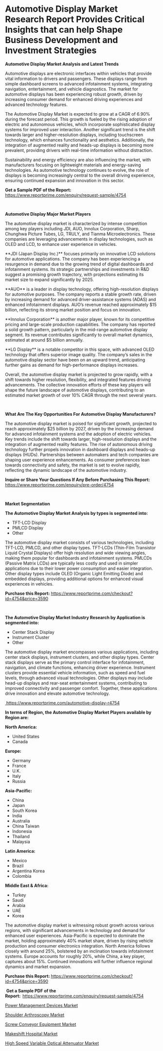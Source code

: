 <p><h1>Automotive Display Market Research Report Provides Critical Insights that can help Shape Business Development and Investment Strategies</h1></p><p><strong>Automotive Display Market Analysis and Latest Trends</strong></p>
<p><p>Automotive displays are electronic interfaces within vehicles that provide vital information to drivers and passengers. These displays range from simple dashboard screens to advanced infotainment systems, integrating navigation, entertainment, and vehicle diagnostics. The market for automotive displays has been experiencing robust growth, driven by increasing consumer demand for enhanced driving experiences and advanced technology features.</p><p>The Automotive Display Market is expected to grow at a CAGR of 6.90% during the forecast period. This growth is fueled by the rising adoption of electric and autonomous vehicles, which incorporate sophisticated display systems for improved user interaction. Another significant trend is the shift towards larger and higher-resolution displays, including touchscreen technology, which enhances functionality and aesthetics. Additionally, the integration of augmented reality and heads-up displays is becoming more prevalent, providing drivers with real-time information without distraction.</p><p>Sustainability and energy efficiency are also influencing the market, with manufacturers focusing on lightweight materials and energy-saving technologies. As automotive technology continues to evolve, the role of displays is becoming increasingly central to the overall driving experience, ensuring continued expansion and innovation in this sector.</p></p>
<p><strong>Get a Sample PDF of the Report:&nbsp;</strong> <a href="https://www.reportprime.com/enquiry/request-sample/4754">https://www.reportprime.com/enquiry/request-sample/4754</a></p>
<p>&nbsp;</p>
<p><strong>Automotive Display Major Market Players</strong></p>
<p><p>The automotive display market is characterized by intense competition among key players including JDI, AUO, Innolux Corporation, Sharp, Chunghwa Picture Tubes, LG, TRULY, and Tianma Microelectronics. These companies are leveraging advancements in display technologies, such as OLED and LCD, to enhance user experience in vehicles.</p><p>**JDI (Japan Display Inc.)** focuses primarily on innovative LCD solutions for automotive applications. The company has been experiencing a resurgence in demand due to the growing trend of digital dashboards and infotainment systems. Its strategic partnerships and investments in R&D suggest a promising growth trajectory, with projections estimating its market size to expand significantly by 2025.</p><p>**AUO** is a leader in display technology, offering high-resolution displays for automotive purposes. The company reports a stable growth rate, driven by increasing demand for advanced driver-assistance systems (ADAS) and enhanced infotainment displays. AUO’s revenue reached approximately $15 billion, reflecting its strong market position and focus on innovation.</p><p>**Innolux Corporation** is another major player, known for its competitive pricing and large-scale production capabilities. The company has reported a solid growth pattern, particularly in the mid-range automotive display segment. Its revenue contributes significantly to overall market dynamics, estimated at around $5 billion annually.</p><p>**LG Display** is a notable competitor in this space, with advanced OLED technology that offers superior image quality. The company’s sales in the automotive display sector have been on an upward trend, anticipating further gains as demand for high-performance displays increases.</p><p>Overall, the automotive display market is projected to grow rapidly, with a shift towards higher resolution, flexibility, and integrated features driving advancements. The collective innovation efforts of these key players will shape the future landscape of automotive displays, contributing to an estimated market growth of over 10% CAGR through the next several years.</p></p>
<p>&nbsp;</p>
<p><strong>What Are The Key Opportunities For Automotive Display Manufacturers?</strong></p>
<p><p>The automotive display market is poised for significant growth, projected to reach approximately $25 billion by 2027, driven by the increasing demand for advanced infotainment systems and the adoption of electric vehicles. Key trends include the shift towards larger, high-resolution displays and the integration of augmented reality features. The rise of autonomous driving technology further propels innovation in dashboard displays and heads-up displays (HUDs). Partnerships between automakers and tech companies are shaping user experience enhancements. As consumer preferences lean towards connectivity and safety, the market is set to evolve rapidly, reflecting the dynamic landscape of the automotive industry.</p></p>
<p><strong>Inquire or Share Your Questions If Any Before Purchasing This Report:</strong> <a href="https://www.reportprime.com/enquiry/pre-order/4754">https://www.reportprime.com/enquiry/pre-order/4754</a></p>
<p>&nbsp;</p>
<p><strong>Market Segmentation</strong></p>
<p><strong>The Automotive Display Market Analysis by types is segmented into:</strong></p>
<p><ul><li>TFT-LCD Display</li><li>PMLCD Display</li><li>Other</li></ul></p>
<p><p>The automotive display market consists of various technologies, including TFT-LCD, PMLCD, and other display types. TFT-LCDs (Thin-Film Transistor Liquid Crystal Displays) offer high resolution and wide viewing angles, making them popular for dashboards and infotainment systems. PMLCDs (Passive Matrix LCDs) are typically less costly and used in simpler applications due to their lower power consumption and easier integration. Other display types include OLED (Organic Light Emitting Diode) and embedded displays, providing additional options for enhanced visual experiences in vehicles.</p></p>
<p><strong>Purchase this Report:&nbsp;</strong><a href="https://www.reportprime.com/checkout?id=4754&price=3590">https://www.reportprime.com/checkout?id=4754&price=3590</a></p>
<p>&nbsp;</p>
<p><strong>The Automotive Display Market Industry Research by Application is segmented into:</strong></p>
<p><ul><li>Center Stack Display</li><li>Instrument Cluster</li><li>Other</li></ul></p>
<p><p>The automotive display market encompasses various applications, including center stack displays, instrument clusters, and other display types. Center stack displays serve as the primary control interface for infotainment, navigation, and climate functions, enhancing driver experience. Instrument clusters provide essential vehicle information, such as speed and fuel levels, through advanced visual technologies. Other displays may include head-up displays and rear-seat entertainment systems, contributing to improved connectivity and passenger comfort. Together, these applications drive innovation and elevate automotive technology.</p></p>
<p><a href="https://www.reportprime.com/automotive-display-r4754">&nbsp;https://www.reportprime.com/automotive-display-r4754</a></p>
<p><strong>In terms of Region, the Automotive Display Market Players available by Region are:</strong></p>
<p>
    <p> <strong> North America: </strong>
        <ul>
            <li>United States</li>
            <li>Canada</li>
        </ul>
        </p> 
    <p> <strong> Europe: </strong>
        <ul>
            <li>Germany</li>
            <li>France</li>
            <li>U.K.</li>
            <li>Italy</li>
            <li>Russia</li>
        </ul>
        </p> 
    <p> <strong> Asia-Pacific: </strong>
        <ul>
            <li>China</li>
            <li>Japan</li>
            <li>South Korea</li>
            <li>India</li>
            <li>Australia</li>
            <li>China Taiwan</li>
            <li>Indonesia</li>
            <li>Thailand</li>
            <li>Malaysia</li>
        </ul>
        </p> 
    <p> <strong> Latin America: </strong>
        <ul>
            <li>Mexico</li>
            <li>Brazil</li>
            <li>Argentina Korea</li>
            <li>Colombia</li>
        </ul>
        </p> 
    <p> <strong> Middle East & Africa: </strong>
        <ul>
            <li>Turkey</li>
            <li>Saudi</li>
            <li>Arabia</li>
            <li>UAE</li>
            <li>Korea</li>
        </ul>
    </p>
    </p>
<p><p>The automotive display market is witnessing robust growth across various regions, with significant advancements in technology and demand for enhanced user experiences. Asia-Pacific is expected to dominate the market, holding approximately 40% market share, driven by rising vehicle production and consumer electronics integration. North America follows closely with around 25%, bolstered by an inclination towards infotainment systems. Europe accounts for roughly 20%, while China, a key player, captures about 15%. Continued innovations will further influence regional dynamics and market expansion.</p></p>
<p><strong>Purchase this Report: </strong><a href="https://www.reportprime.com/checkout?id=4754&price=3590">https://www.reportprime.com/checkout?id=4754&price=3590</a></p>
<p>&nbsp;<strong>Get a Sample PDF of the Report:&nbsp;&nbsp;</strong><a href="https://www.reportprime.com/enquiry/request-sample/4754">https://www.reportprime.com/enquiry/request-sample/4754</a></p>
<p><strong></strong></p>
<p><p><a href="https://github.com/MariaWashington76/Market-Research-Report-List-1/blob/main/power-management-devices-market.md">Power Management Devices Market</a></p><p><a href="https://www.linkedin.com/pulse/shoulder-arthroscopy-market-research-report-includes-analysis-uxxoc?trackingId=H5aJydqtQF6IHautAkB4cw%3D%3D">Shoulder Arthroscopy Market</a></p><p><a href="https://issuu.com/reportprime-2/docs/screw-conveyor-equipment-market-siz_ee3223113d5c10">Screw Conveyor Equipment Market</a></p><p><a href="https://www.linkedin.com/pulse/makeshift-hospital-market-analysis-report-global-insights-region-q3wqc?trackingId=yeb2S3G4S02u6nm3y4AAcA%3D%3D">Makeshift Hospital Market</a></p><p><a href="https://github.com/LaurenHoover80/Market-Research-Report-List-1/blob/main/high-speed-variable-optical-attenuator-market.md">High Speed Variable Optical Attenuator Market</a></p></p>